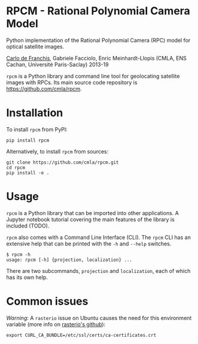 # RPCM - Rational Polynomial Camera Model

Python implementation of the Rational Polynomial Camera (RPC) model for optical satellite images.

[Carlo de Franchis](mailto:carlo.de-franchis@ens-cachan.fr), Gabriele Facciolo, Enric Meinhardt-Llopis
(CMLA, ENS Cachan, Université Paris-Saclay) 2013-19

`rpcm` is a Python library and command line tool for geolocating satellite images
with RPCs. Its main source code repository is https://github.com/cmla/rpcm.


# Installation

To install `rpcm` from PyPI:

    pip install rpcm

Alternatively, to install `rpcm` from sources:

    git clone https://github.com/cmla/rpcm.git
    cd rpcm
    pip install -e .


# Usage

`rpcm` is a Python library that can be imported into other applications. A
Jupyter notebook tutorial covering the main features of the library is included (TODO).

`rpcm` also comes with a Command Line Interface (CLI). The `rpcm` CLI has an
extensive help that can be printed with the `-h` and `--help` switches.

    $ rpcm -h
    usage: rpcm [-h] {projection, localization} ...

There are two subcommands, `projection` and `localization`, each of which has its own help.


# Common issues

_Warning_: A `rasterio` issue on Ubuntu causes the need for this environment
variable (more info on [rasterio's
github](https://github.com/mapbox/rasterio/issues/942)):

    export CURL_CA_BUNDLE=/etc/ssl/certs/ca-certificates.crt
